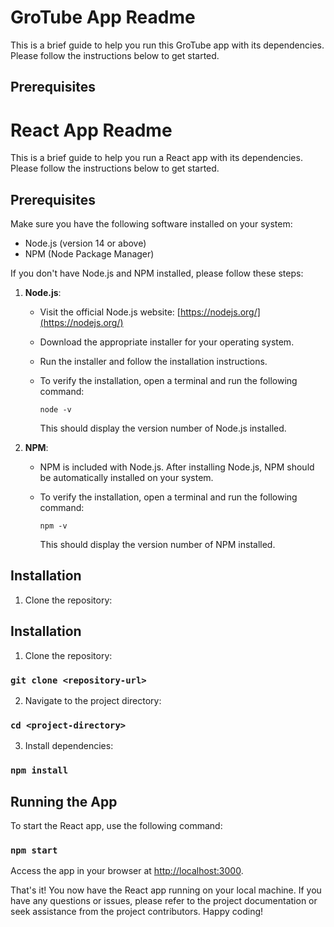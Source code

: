 # GroTube App Readme

This is a brief guide to help you run this GroTube app with its dependencies. Please follow the instructions below to get started.

## Prerequisites

# React App Readme

This is a brief guide to help you run a React app with its dependencies. Please follow the instructions below to get started.

## Prerequisites

Make sure you have the following software installed on your system:

- Node.js (version 14 or above)
- NPM (Node Package Manager)

If you don't have Node.js and NPM installed, please follow these steps:

1. **Node.js**:

   - Visit the official Node.js website: [https://nodejs.org/](https://nodejs.org/)
   - Download the appropriate installer for your operating system.
   - Run the installer and follow the installation instructions.
   - To verify the installation, open a terminal and run the following command:

     ```
     node -v
     ```

     This should display the version number of Node.js installed.

2. **NPM**:

   - NPM is included with Node.js. After installing Node.js, NPM should be automatically installed on your system.
   - To verify the installation, open a terminal and run the following command:

     ```
     npm -v
     ```

     This should display the version number of NPM installed.

## Installation

1. Clone the repository:



## Installation

1. Clone the repository:

### `git clone <repository-url>`


2. Navigate to the project directory:

### `cd <project-directory>`


3. Install dependencies:

### `npm install`


## Running the App

To start the React app, use the following command:

### `npm start`


Access the app in your browser at [http://localhost:3000](http://localhost:3000).

That's it! You now have the React app running on your local machine. If you have any questions or issues, please refer to the project documentation or seek assistance from the project contributors. Happy coding!
